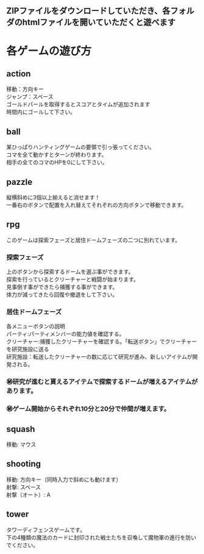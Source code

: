 ## ZIPファイルをダウンロードしていただき、各フォルダのhtmlファイルを開いていただくと遊べます
# 各ゲームの遊び方
## action
移動：方向キー<br/>ジャンプ：スペース<br/>ゴールドパールを取得するとスコアとタイムが追加されます<br/>時間内にゴールして下さい。
## ball
某ひっぱりハンティングゲームの要領で引っ張ってください。<br/>コマを全て動かすとターンが終わります。<br/>相手の全てのコマのHPを0にして下さい。
## pazzle
縦横斜めに3個以上揃えると消せます！<br/>一番右のボタンで配置を入れ替えてそれぞれの方向ボタンで移動できます。
## rpg
このゲームは探索フェーズと居住ドームフェーズの二つに別れています。
### 探索フェーズ
上のボタンから探索するドームを選ぶ事ができます。<br/>探索を行っているとクリーチャーと戦闘が始まります。<br/>見事倒す事ができたら捕獲する事ができます。<br/>体力が減ってきたら回復や撤退をして下さい。
### 居住ドームフェーズ
各メニューボタンの説明<br/>パーティ:パーティメンバーの能力値を確認する。<br/>クリーチャー:捕獲したクリーチャーを確認する。「転送ボタン」でクリーチャーを研究施設に送る<br/>研究施設：転送したクリーチャーの数に応じて研究が進み、新しいアイテムが開発される。
### ㊙研究が進むと貰えるアイテムで探索するドームが増えるアイテムがあります。
### ㊙️ゲーム開始からそれぞれ10分と20分で仲間が増えます。
## squash
移動: マウス
## shooting
移動: 方向キー（同時入力で斜めにも動けます）<br/>射撃: スペース<br/>射撃（オート）: A
## tower
タワーディフェンスゲームです。<br/>下の4種類の魔法のカードに封印された戦士たちを召喚して魔物軍の進行を防いでください。
###
